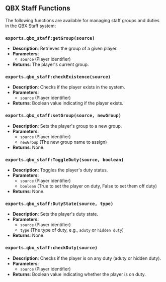 ## QBX Staff Functions

The following functions are available for managing staff groups and duties in the QBX Staff system:

### `exports.qbx_staff:getGroup(source)`
- **Description**: Retrieves the group of a given player.
- **Parameters**: 
  - `source` (Player identifier)
- **Returns**: The player's current group.

### `exports.qbx_staff:checkExistence(source)`
- **Description**: Checks if the player exists in the system.
- **Parameters**: 
  - `source` (Player identifier)
- **Returns**: Boolean value indicating if the player exists.

### `exports.qbx_staff:setGroup(source, newGroup)`
- **Description**: Sets the player's group to a new group.
- **Parameters**: 
  - `source` (Player identifier)
  - `newGroup` (The new group name to assign)
- **Returns**: None.

### `exports.qbx_staff:ToggleDuty(source, boolean)`
- **Description**: Toggles the player's duty status.
- **Parameters**: 
  - `source` (Player identifier)
  - `boolean` (True to set the player on duty, False to set them off duty)
- **Returns**: None.

### `exports.qbx_staff:DutyState(source, type)`
- **Description**: Sets the player's duty state.
- **Parameters**:
  - `source` (Player identifier)
  - `type` (The type of duty, e.g., `aduty` or `hidden duty`)
- **Returns**: None.

### `exports.qbx_staff:checkDuty(source)`
- **Description**: Checks if the player is on any duty (aduty or hidden duty).
- **Parameters**: 
  - `source` (Player identifier)
- **Returns**: Boolean value indicating whether the player is on duty.
